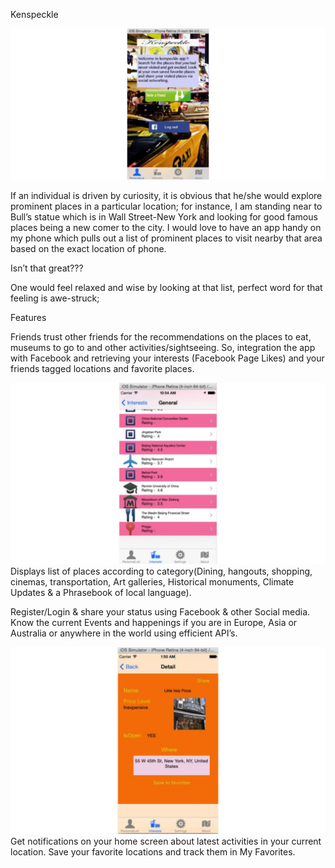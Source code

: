Kenspeckle

![1](https://github.com/kkadapa/kenspeckle/blob/master/1.png)

If an individual is driven by curiosity, it is obvious that he/she would explore prominent places in a particular location; for instance, I am standing near to Bull’s statue which is in Wall Street-New York and looking for good famous places being a new comer to the city. I would love to have an app handy on my phone which pulls out a list of prominent places to visit nearby that area based on the exact location of phone.

Isn’t that great???

One would feel relaxed and wise by looking at that list, perfect word for that feeling is awe-struck;

Features

Friends trust other friends for the recommendations on the places to eat, museums to go to and other activities/sightseeing. So, integration the app with Facebook and retrieving your interests (Facebook Page Likes) and your friends tagged locations and favorite places.


![2](https://github.com/kkadapa/kenspeckle/blob/master/2.png)
Displays list of places according to category(Dining, hangouts, shopping, cinemas, transportation, Art galleries, Historical monuments, Climate Updates & a Phrasebook of local language).


Register/Login & share your status using Facebook & other Social media.
Know the current Events and happenings if you are in Europe, Asia or Australia or anywhere in the world using efficient API’s.


![3](https://github.com/kkadapa/kenspeckle/blob/master/3.png)
Get notifications on your home screen about latest activities in your current location. Save your favorite locations and track them in My Favorites.
